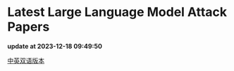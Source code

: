 # Latest Large Language Model Attack Papers
**update at 2023-12-18 09:49:50**

[中英双语版本](https://github.com/daksim/NewAdversarialAttackPaper/blob/main/README_LLM_CN.md)

